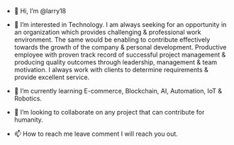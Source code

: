 - 👋 Hi, I’m @larry18
- 👀 I’m interested in Technology. I am always seeking for an opportunity in an organization which provides challenging & professional work environment. The same would be enabling to contribute effectively towards the growth of the company & personal development. Productive employee with proven track record of successful project management & producing quality outcomes through leadership, management & team motivation. I always work with clients to determine requirements & provide excellent service.

- 🌱 I’m currently learning E-commerce, Blockchain, AI, Automation, IoT & Robotics.
- 💞️ I’m looking to collaborate on any project that can contribute for humanity. 
- 📫 How to reach me leave comment I will reach you out. 

<!---
larry18/larry18 is a ✨ special ✨ repository because its `README.md` (this file) appears on your GitHub profile.
You can click the Preview link to take a look at your changes.
--->

